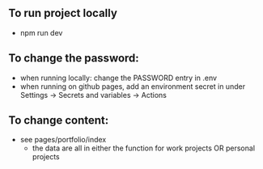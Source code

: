## To run project locally
- npm run dev

## To change the password:
- when running locally: change the PASSWORD entry in .env
- when running on github pages, add an environment secret in under Settings -> Secrets and variables -> Actions

## To change content:
- see pages/portfolio/index
    - the data are all in either the function for work projects OR personal projects